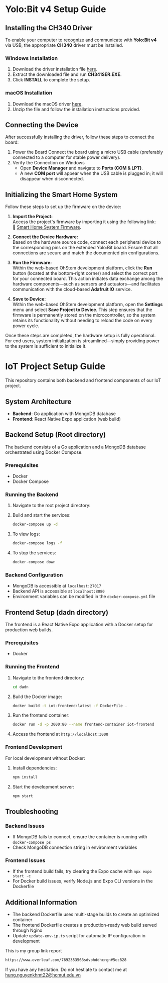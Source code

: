 # **Yolo:Bit v4 Setup Guide**

## **Installing the CH340 Driver**  
To enable your computer to recognize and communicate with **Yolo:Bit v4** via USB, the appropriate **CH340** driver must be installed.  

### **Windows Installation**  
1. Download the driver installation file [here](https://drive.google.com/file/d/1zGvzwXecH5fZHGky6Fk18qws-CTowqoU/view).  
2. Extract the downloaded file and run **CH341SER.EXE**.  
3. Click **INSTALL** to complete the setup.  

### **macOS Installation**  
1. Download the macOS driver [here](https://drive.google.com/file/d/1JvL74_LrJs0XQI4ddc2F1Md6OXI-RkfM/view).  
2. Unzip the file and follow the installation instructions provided.  

## **Connecting the Device**  
After successfully installing the driver, follow these steps to connect the board:

1. Power the Board
   Connect the board using a micro USB cable (preferably connected to a computer for stable power delivery).
2. Verify the Connection on Windows  
   - Open **Device Manager** and navigate to **Ports (COM & LPT)**.  
   - A new **COM port** will appear when the USB cable is plugged in; it will disappear when disconnected.

## **Initializing the Smart Home System**  
Follow these steps to set up the firmware on the device:

1. **Import the Project:**  
   Access the project's firmware by importing it using the following link:  
   🔗 [Smart Home System Firmware](https://app.ohstem.vn/#!/share/yolobit/2y0C09u77TEfvYHfdhBA2HqEFq8).

2. **Connect the Device Hardware:**  
   Based on the hardware source code, connect each peripheral device to the corresponding pins on the extended Yolo:Bit board. Ensure that all connections are secure and match the documented pin configurations.

3. **Run the Firmware:**  
   Within the web-based OhStem development platform, click the **Run** button (located at the bottom-right corner) and select the correct port for your connected board. This action initiates data exchange among the hardware components—such as sensors and actuators—and facilitates communication with the cloud-based **Adafruit IO** service.
   
4. **Save to Device:**  
   Within the web-based OhStem development platform, open the **Settings** menu and select **Save Project to Device**. This step ensures that the firmware is permanently stored on the microcontroller, so the system retains its functionality without needing to reload the code on every power cycle.

Once these steps are completed, the hardware setup is fully operational. For end users, system initialization is streamlined—simply providing power to the system is sufficient to initialize it.


# IoT Project Setup Guide
This repository contains both backend and frontend components of our IoT project.

## System Architecture

- **Backend**: Go application with MongoDB database
- **Frontend**: React Native Expo application (web build)

## Backend Setup (Root directory)

The backend consists of a Go application and a MongoDB database orchestrated using Docker Compose.

### Prerequisites

- Docker
- Docker Compose

### Running the Backend

1. Navigate to the root project directory:
2. Build and start the services:

   ```bash
   docker-compose up -d
   ```

3. To view logs:

   ```bash
   docker-compose logs -f
   ```

4. To stop the services:
   ```bash
   docker-compose down
   ```

### Backend Configuration

- MongoDB is accessible at `localhost:27017`
- Backend API is accessible at `localhost:8080`
- Environment variables can be modified in the `docker-compose.yml` file

## Frontend Setup (dadn directory)

The frontend is a React Native Expo application with a Docker setup for production web builds.

### Prerequisites

- Docker

### Running the Frontend

1. Navigate to the frontend directory:

   ```bash
   cd dadn
   ```

2. Build the Docker image:

   ```bash
   docker build -t iot-frontend:latest -f DockerFile .
   ```

3. Run the frontend container:

   ```bash
   docker run -d -p 3000:80 --name frontend-container iot-frontend
   ```

4. Access the frontend at `http://localhost:3000`

### Frontend Development

For local development without Docker:

1. Install dependencies:

   ```bash
   npm install
   ```

2. Start the development server:
   ```bash
   npm start
   ```

## Troubleshooting

### Backend Issues

- If MongoDB fails to connect, ensure the container is running with `docker-compose ps`
- Check MongoDB connection string in environment variables

### Frontend Issues

- If the frontend build fails, try clearing the Expo cache with `npx expo start -c`
- For Docker build issues, verify Node.js and Expo CLI versions in the Dockerfile

## Additional Information

- The backend Dockerfile uses multi-stage builds to create an optimized container
- The frontend Dockerfile creates a production-ready web build served through Nginx
- Update `update-env-ip.ts` script for automatic IP configuration in development



This is my group link report 
```bash
https://www.overleaf.com/7692353563sdvbhddhcrgn#5ec828
```

If you have any hesitation. Do not hestiate to contact me at hung.nguyenkhmt22@hcmut.edu.vn
